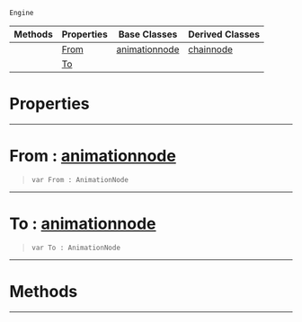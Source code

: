  `Engine`

|Methods|Properties|Base Classes|Derived Classes|
|---|---|---|---|
| |[ From](https://plasmaengine.github.io/PlasmaDocs/Plasma1/C++/code_reference/class_reference/dualblendchainnode.md#from-plasma-engine-documen)|[animationnode](https://plasmaengine.github.io/PlasmaDocs/Plasma1/C++/code_reference/class_reference/animationnode.md)|[chainnode](https://plasmaengine.github.io/PlasmaDocs/Plasma1/C++/code_reference/class_reference/chainnode.md)|
| |[ To](https://plasmaengine.github.io/PlasmaDocs/Plasma1/C++/code_reference/class_reference/dualblendchainnode.md#to-plasma-engine-documenta)| | |


 #  Properties


---  
 #  From : [animationnode](https://plasmaengine.github.io/PlasmaDocs/Plasma1/C++/code_reference/class_reference/animationnode.md)

> 
> ``` lang=cpp, name=Lightning
> var From : AnimationNode


---  
 #  To : [animationnode](https://plasmaengine.github.io/PlasmaDocs/Plasma1/C++/code_reference/class_reference/animationnode.md)

> 
> ``` lang=cpp, name=Lightning
> var To : AnimationNode


---  
 #  Methods


---  
 

 